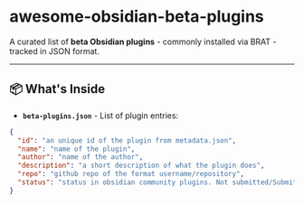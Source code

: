 # awesome-obsidian-beta-plugins

A curated list of **beta Obsidian plugins** - commonly installed via BRAT - tracked in JSON format.

---

## 📦 What's Inside

- **`beta-plugins.json`** - List of plugin entries:

```json
{
  "id": "an unique id of the plugin from metadata.json",
  "name": "name of the plugin",
  "author": "name of the author",
  "description": "a short description of what the plugin does",
  "repo": "github repo of the format username/repository",
  "status": "status in obsidian community plugins. Not submitted/Submitted/Blocked/Approved"
}
```

